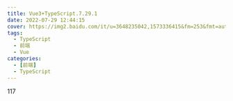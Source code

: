 ```yaml
---
title: Vue3+TypeScript.7.29.1
date: 2022-07-29 12:44:15
cover: https://img2.baidu.com/it/u=3648235042,1573336415&fm=253&fmt=auto&app=138&f=PNG?w=888&h=500
tags:
  - TypeScript
  - 前端
  - Vue
categories:
  - [前端]
  - TypeScript
---
```

117